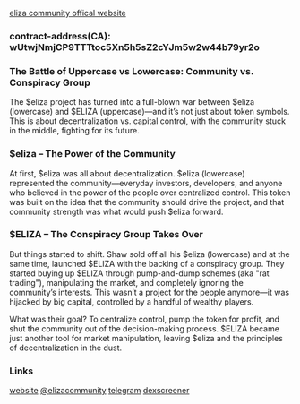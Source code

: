 [eliza community offical website](https://eliza-community.netlify.app/)

### contract-address(CA): wUtwjNmjCP9TTTtoc5Xn5h5sZ2cYJm5w2w44b79yr2o

### The Battle of Uppercase vs Lowercase: Community vs. Conspiracy Group

The $eliza project has turned into a full-blown war between $eliza (lowercase) and $ELIZA (uppercase)—and it’s not just about token symbols. This is about decentralization vs. capital control, with the community stuck in the middle, fighting for its future.

### $eliza – The Power of the Community

At first, $eliza was all about decentralization. $eliza (lowercase) represented the community—everyday investors, developers, and anyone who believed in the power of the people over centralized control. This token was built on the idea that the community should drive the project, and that community strength was what would push $eliza forward.

### $ELIZA – The Conspiracy Group Takes Over

But things started to shift. Shaw sold off all his $eliza (lowercase) and at the same time, launched $ELIZA with the backing of a conspiracy group. They started buying up $ELIZA through pump-and-dump schemes (aka "rat trading"), manipulating the market, and completely ignoring the community’s interests. This wasn’t a project for the people anymore—it was hijacked by big capital, controlled by a handful of wealthy players.

What was their goal? To centralize control, pump the token for profit, and shut the community out of the decision-making process. $ELIZA became just another tool for market manipulation, leaving $eliza and the principles of decentralization in the dust.

### Links
[website](https://eliza-community.netlify.app/)
[@elizacommunity](https://x.com/elizacommunity)
[telegram](https://t.me/elizactocommunity)
[dexscreener](https://dexscreener.com/solana/2pofQcvn4wysAzpSqPPxQ4cSPBtKQLSEHF9q5x77Avm7)
